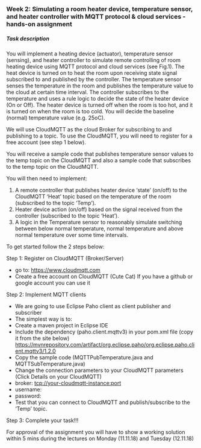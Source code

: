 ### Week 2: Simulating a room heater device, temperature sensor, and heater controller with MQTT protocol & cloud services - hands-on assignment

##### Task description
You will implement a heating device (actuator), temperature sensor (sensing), and heater controller to simulate remote controlling of room heating device using MQTT protocol and cloud services (see Fig.1). The heat device is turned on to heat the room upon receiving state signal subscribed to and published by the controller. The temperature sensor senses the temperature in the room and publishes the temperature value to the cloud at certain time interval. The controller subscribes to the temperature and uses a rule logic to decide the state of the heater device (On or Off). The heater device is turned off when the room is too hot, and it is turned on when the room is too cold. You will decide the baseline (normal) temperature value (e.g. 25oC).

We will use CloudMQTT as the cloud Broker for subscribing to and publishing to a topic. To use the CloudMQTT, you will need to register for a free account (see step 1 below).

You will receive a sample code that publishes temperature sensor values to the temp topic on the CloudMQTT and also a sample code that subscribes to the temp topic on the CloudMQTT.

You will then need to implement:
1.	A remote controller that publishes heater device ‘state’ (on/off) to the CloudMQTT ‘Heat’ topic based on the temperature of the room (subscribed to the topic ‘Temp’).
2.	Heater device action (on/off) based on the signal received from the controller (subscribed to the topic ‘Heat’).
3.	A logic in the Temperature sensor to reasonably simulate switching between below normal temperature, normal temperature and above normal temperature over some time intervals.

To get started follow the 2 steps below:

Step 1: Register on CloudMQTT (Broker/Server)
-	go to: https://www.cloudmqtt.com
-	Create a free account on CloudMQTT (Cute Cat)
  If you have a github or google account you can use it

Step 2: Implement MQTT clients
-	We are going to use Eclipse Paho client as client publisher and subscriber
  - The simplest way is to:
  - Create a maven project in Eclipse IDE
  - Include the dependency (paho.client.mqttv3) in your pom.xml file (copy it from the site below) https://mvnrepository.com/artifact/org.eclipse.paho/org.eclipse.paho.client.mqttv3/1.2.0
  - Copy the sample code (MQTTPubTemperature.java and MQTTSubTemperature.java)
  - Change the connection parameters to your CloudMQTT parameters (Click Details on your CloudMQTT)
  - broker: <tcp://your-cloudmqtt-instance:port>
  - username: <username-from-cloudmqtt>
  - password: <password-from-cloudmqtt>
  - Test that you can connect to CloudMQTT and publish/subscribe to the ‘Temp’ topic.

Step 3: Complete your task!!!

For approval of the assignment you will have to show a working solution within 5 mins during the lectures on Monday (11.11.18) and Tuesday (12.11.18)
